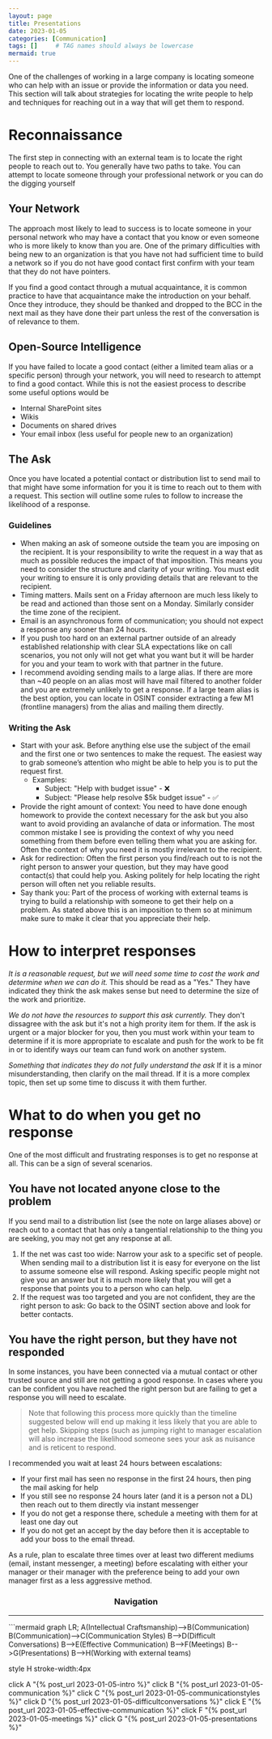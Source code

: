 ```yaml
---
layout: page
title: Presentations
date: 2023-01-05
categories: [Communication]
tags: []     # TAG names should always be lowercase
mermaid: true
---
```

One of the challenges of working in a large company is locating someone who can help with an issue or provide the information or data you need. This section will talk about strategies for locating the write people to help and techniques for reaching out in a way that will get them to respond.

# Reconnaissance
The first step in connecting with an external team is to locate the right people to reach out to. You generally have two paths to take. You can attempt to locate someone through your professional network or you can do the digging yourself

## Your Network
The approach most likely to lead to success is to locate someone in your personal network who may have a contact that you know or even someone who is more likely to know than you are. One of the primary difficulties with being new to an organization is that you have not had sufficient time to build a network so if you do not have good contact first confirm with your team that they do not have pointers.

If you find a good contact through a mutual acquaintance, it is common practice to have that acquaintance make the introduction on your behalf. Once they introduce, they should be thanked and dropped to the BCC in the next mail as they have done their part unless the rest of the conversation is of relevance to them.

## Open-Source Intelligence
If you have failed to locate a good contact (either a limited team alias or a specific person) through your network, you will need to research to attempt to find a good contact. While this is not the easiest process to describe some useful options would be
- Internal SharePoint sites
- Wikis
- Documents on shared drives
- Your email inbox (less useful for people new to an organization)

## The Ask
Once you have located a potential contact or distribution list to send mail to that might have some information for you it is time to reach out to them with a request. This section will outline some rules to follow to increase the likelihood of a response.

### Guidelines
- When making an ask of someone outside the team you are imposing on the recipient. It is your responsibility to write the request in a way that as much as possible reduces the impact of that imposition. This means you need to consider the structure and clarity of your writing. You must edit your writing to ensure it is only providing details that are relevant to the recipient.
- Timing matters. Mails sent on a Friday afternoon are much less likely to be read and actioned than those sent on a Monday. Similarly consider the time zone of the recipient.
- Email is an asynchronous form of communication; you should not expect a response any sooner than 24 hours.
- If you push too hard on an external partner outside of an already established relationship with clear SLA expectations like on call scenarios, you not only will not get what you want but it will be harder for you and your team to work with that partner in the future.
- I recommend avoiding sending mails to a large alias. If there are more than ~40 people on an alias most will have mail filtered to another folder and you are extremely unlikely to get a response. If a large team alias is the best option, you can locate in OSINT consider extracting a few M1 (frontline managers) from the alias and mailing them directly. 
### Writing the Ask
- Start with your ask. Before anything else use the subject of the email and the first one or two sentences to make the request. The easiest way to grab someone’s attention who might be able to help you is to put the request first.
    - Examples:
        - Subject: "Help with budget issue" - ❌
 	    - Subject: "Please help resolve $5k budget issue" - ✅
- Provide the right amount of context: You need to have done enough homework to provide the context necessary for the ask but you also want to avoid providing an avalanche of data or information. The most common mistake I see is providing the context of why you need something from them before even telling them what you are asking for. Often the context of why you need it is mostly irrelevant to the recipient.
- Ask for redirection: Often the first person you find/reach out to is not the right person to answer your question, but they may have good contact(s) that could help you. Asking politely for help locating the right person will often net you reliable results.
- Say thank you: Part of the process of working with external teams is trying to build a relationship with someone to get their help on a problem. As stated above this is an imposition to them so at minimum make sure to make it clear that you appreciate their help.

# How to interpret responses
_It is a reasonable request, but we will need some time to cost the work and determine when we can do it._ 
This should be read as a "Yes." They have indicated they think the ask makes sense but need to determine the size of the work and prioritize.

_We do not have the resources to support this ask currently._
They don't dissagree with the ask but it's not a high prority item for them. If the ask is urgent or a major blocker for you, then you must work within your team to determine if it is more appropriate to escalate and push for the work to be fit in or to identify ways our team can fund work on another system.

_Something that indicates they do not fully understand the ask_
If it is a minor misunderstanding, then clarify on the mail thread. If it is a more complex topic, then set up some time to discuss it with them further.

# What to do when you get no response
One of the most difficult and frustrating responses is to get no response at all. This can be a sign of several scenarios.

## You have not located anyone close to the problem
If you send mail to a distribution list (see the note on large aliases above) or reach out to a contact that has only a tangential relationship to the thing you are seeking, you may not get any response at all.
1.	If the net was cast too wide: Narrow your ask to a specific set of people. When sending mail to a distribution list it is easy for everyone on the list to assume someone else will respond. Asking specific people might not give you an answer but it is much more likely that you will get a response that points you to a person who can help.
2.	If the request was too targeted and you are not confident, they are the right person to ask: Go back to the OSINT section above and look for better contacts.

## You have the right person, but they have not responded
In some instances, you have been connected via a mutual contact or other trusted source and still are not getting a good response. In cases where you can be confident you have reached the right person but are failing to get a response you will need to escalate.

> Note that following this process more quickly than the timeline suggested below will end up making it less likely that you are able to get help. Skipping steps (such as jumping right to manager escalation will also increase the likelihood someone sees your ask as nuisance and is reticent to respond.

I recommended you wait at least 24 hours between escalations:
- If your first mail has seen no response in the first 24 hours, then ping the mail asking for help
- If you still see no response 24 hours later (and it is a person not a DL) then reach out to them directly via instant messenger
- If you do not get a response there, schedule a meeting with them for at least one day out
- If you do not get an accept by the day before then it is acceptable to add your boss to the email thread.

As a rule, plan to escalate three times over at least two different mediums (email, instant messenger, a meeting) before escalating with either your manager or their manager with the preference being to add your own manager first as a less aggressive method.

<center><h3>Navigation</h3></center>
<hr/>
```mermaid
graph LR;
  A(Intellectual Craftsmanship)-->B(Communication)
  B(Communication)-->C(Communication Styles)
  B-->D(Difficult Conversations)
  B-->E(Effective Communication)
  B-->F(Meetings)
  B-->G(Presentations)
  B-->H(Working with external teams)

  style H stroke-width:4px

  click A "{% post_url 2023-01-05-intro %}"
  click B "{% post_url 2023-01-05-communication %}"
  click C "{% post_url 2023-01-05-communicationstyles %}"
  click D "{% post_url 2023-01-05-difficultconversations %}"
  click E "{% post_url 2023-01-05-effective-communication %}"
  click F "{% post_url 2023-01-05-meetings %}"
  click G "{% post_url 2023-01-05-presentations %}"
```